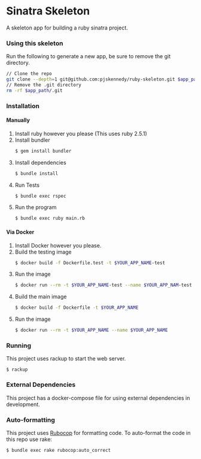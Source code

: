 # Sinatra Skeleton

A skeleton app for building a ruby sinatra project.

### Using this skeleton

Run the following to generate a new app, be sure to remove the git directory.

```sh
// Clone the repo
git clone --depth=1 git@github.com:pjskennedy/ruby-skeleton.git $app_path
// Remove the .git directory
rm -rf $app_path/.git
```

### Installation

#### Manually

1. Install ruby however you please (This uses ruby 2.5.1)
2. Install bundler
   ```sh
   $ gem install bundler
   ```
3. Install dependencies
   ```sh
   $ bundle install
   ```
4. Run Tests
   ```sh
   $ bundle exec rspec
   ```
5. Run the program
   ```sh
   $ bundle exec ruby main.rb
   ```

#### Via Docker
1. Install Docker however you please.
2. Build the testing image
   ```sh
   $ docker build -f Dockerfile.test -t $YOUR_APP_NAME-test
   ```
3. Run the image
   ```sh
   $ docker run --rm -t $YOUR_APP_NAME-test --name $YOUR_APP_NAM-test
   ```
4. Build the main image
   ```sh
   $ docker build -f Dockerfile -t $YOUR_APP_NAME
   ```
5. Run the image
   ```sh
   $ docker run --rm -t $YOUR_APP_NAME --name $YOUR_APP_NAME
   ```

### Running

This project uses rackup to start the web server. 

```
$ rackup
```

### External Dependencies

This project has a docker-compose file for using external dependencies in development.

### Auto-formatting

This project uses [Rubocop]() for formatting code. To auto-format the code in this repo use rake:
```sh
$ bundle exec rake rubocop:auto_correct
```
